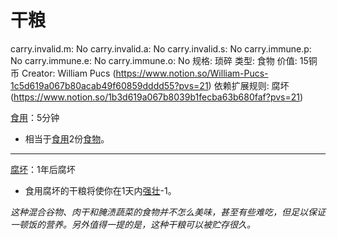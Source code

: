 # 干粮

carry.invalid.m: No
carry.invalid.a: No
carry.invalid.s: No
carry.immune.p: No
carry.immune.e: No
carry.immune.o: No
规格: 琐碎
类型: 食物
价值: 15铜币
Creator: William Pucs (https://www.notion.so/William-Pucs-1c5d619a067b80acab49f60859dddd55?pvs=21)
依赖扩展规则: 腐坏 (https://www.notion.so/1b3d619a067b8039b1fecba63b680faf?pvs=21)

<aside>

[食用](https://www.notion.so/1b4d619a067b80248b00c209dab715fe?pvs=21)：5分钟

- 相当于[食用](https://www.notion.so/1b4d619a067b80248b00c209dab715fe?pvs=21)2份[食物](https://www.notion.so/1b3d619a067b808f8beafe180e8eb22f?pvs=21)。

---

[腐坏](https://www.notion.so/1b3d619a067b8039b1fecba63b680faf?pvs=21)：1年后腐坏

- 食用腐坏的干粮将使你在1天内[强壮](https://www.notion.so/1b3d619a067b8018b6a6d9d43490bbdc?pvs=21)-1。
</aside>

*这种混合谷物、肉干和腌渍蔬菜的食物并不怎么美味，甚至有些难吃，但足以保证一顿饭的营养。另外值得一提的是，这种干粮可以被贮存很久。*